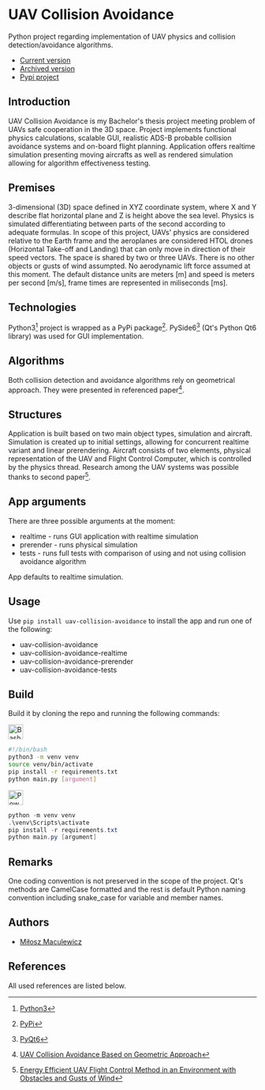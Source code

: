 # UAV Collision Avoidance

Python project regarding implementation of UAV physics and collision detection/avoidance algorithms.
- [Current version](https://github.com/mldxo/uav-collision-avoidance)
- [Archived version](https://github.com/mldxo/uav-collision-avoidance-2)
- [Pypi project](https://pypi.org/project/uav-collision-avoidance)

## Introduction

UAV Collision Avoidance is my Bachelor's thesis project meeting problem of UAVs safe cooperation in the 3D space. Project implements functional physics calculations, scalable GUI, realistic ADS-B probable collision avoidance systems and on-board flight planning. Application offers realtime simulation presenting moving aircrafts as well as rendered simulation allowing for algorithm effectiveness testing.

## Premises

3-dimensional (3D) space defined in XYZ coordinate system, where X and Y describe flat horizontal plane and Z is height above the sea level. Physics is simulated differentiating between parts of the second according to adequate formulas. In scope of this project, UAVs' physics are considered relative to the Earth frame and the aeroplanes are considered HTOL drones (Horizontal Take-off and Landing) that can only move in direction of their speed vectors. The space is shared by two or three UAVs. There is no other objects or gusts of wind assumpted. No aerodynamic lift force assumed at this moment. The default distance units are meters [m] and speed is meters per second [m/s], frame times are represented in miliseconds [ms].

## Technologies

Python3[^1] project is wrapped as a PyPi package[^2]. PySide6[^3] (Qt's Python Qt6 library) was used for GUI implementation.

## Algorithms

Both collision detection and avoidance algorithms rely on geometrical approach. They were presented in referenced paper[^4].

## Structures

Application is built based on two main object types, simulation and aircraft. Simulation is created up to initial settings, allowing for concurrent realtime variant and linear prerendering. Aircraft consists of two elements, physical representation of the UAV and Flight Control Computer, which is controlled by the physics thread. Research among the UAV systems was possible thanks to second paper[^5].

## App arguments

There are three possible arguments at the moment:
- realtime - runs GUI application with realtime simulation
- prerender - runs physical simulation
- tests - runs full tests with comparison of using and not using collision avoidance algorithm

App defaults to realtime simulation.

## Usage

Use `pip install uav-collision-avoidance` to install the app and run one of the following:
- uav-collision-avoidance
- uav-collision-avoidance-realtime
- uav-collision-avoidance-prerender
- uav-collision-avoidance-tests

## Build

Build it by cloning the repo and running the following commands:

<p align="left">
    <img width="30px" alt="Bash" style="padding-right:10px;" src="https://skillicons.dev/icons?i=bash" />
</p>

```bash
#!/bin/bash
python3 -m venv venv
source venv/bin/activate
pip install -r requirements.txt
python main.py [argument]
```

<p align="left">
    <img width="30px" alt="Powershell" style="padding-right:10px;" src="https://skillicons.dev/icons?i=powershell" />
</p>

```powershell
python -m venv venv
.\venv\Scripts\activate
pip install -r requirements.txt
python main.py [argument]
```

## Remarks

One coding convention is not preserved in the scope of the project. Qt's methods are CamelCase formatted and the rest is default Python naming convention including snake_case for variable and member names.

## Authors

- [Miłosz Maculewicz](https://github.com/mldxo)

## References

All used references are listed below.

[^1]: [Python3](https://www.python.org/)
[^2]: [PyPi](https://pypi.org/)
[^3]: [PyQt6](https://doc.qt.io/qtforpython-6/)
[^4]: [UAV Collision Avoidance Based on Geometric Approach](https://ieeexplore.ieee.org/document/4655013/)
[^5]: [Energy Efficient UAV Flight Control Method in an Environment with Obstacles and Gusts of Wind](https://www.mdpi.com/1638452/)
